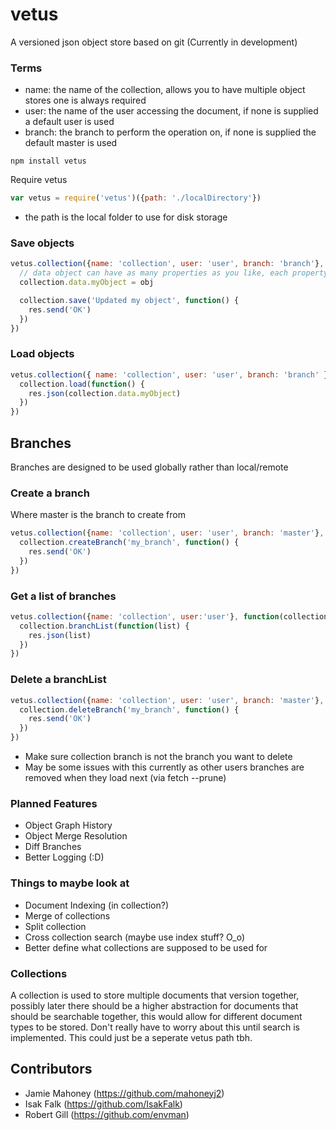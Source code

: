 # vetus

A versioned json object store based on git (Currently in development)

### Terms
- name: the name of the collection, allows you to have multiple object stores one is always required
- user: the name of the user accessing the document, if none is supplied a default user is used
- branch: the branch to perform the operation on, if none is supplied the default master is used

`npm install vetus`

Require vetus
```javascript
var vetus = require('vetus')({path: './localDirectory'})
```
- the path is the local folder to use for disk storage

### Save objects

```javascript
vetus.collection({name: 'collection', user: 'user', branch: 'branch'}, function(collection) {
  // data object can have as many properties as you like, each property is saved as separate document
  collection.data.myObject = obj

  collection.save('Updated my object', function() {
    res.send('OK')
  })
})
```

### Load objects
```javascript
vetus.collection({ name: 'collection', user: 'user', branch: 'branch' }, function(collection) {
  collection.load(function() {
    res.json(collection.data.myObject)
  })
})
```

## Branches
Branches are designed to be used globally rather than local/remote

### Create a branch
Where master is the branch to create from

```javascript
vetus.collection({name: 'collection', user: 'user', branch: 'master'}, function(collection) {
  collection.createBranch('my_branch', function() {
    res.send('OK')
  })
})
```

### Get a list of branches
```javascript
vetus.collection({name: 'collection', user:'user'}, function(collection) {
  collection.branchList(function(list) {
    res.json(list)
  })
})
```

### Delete a branchList
```javascript
vetus.collection({name: 'collection', user: 'user', branch: 'master'}, function(collection) {
  collection.deleteBranch('my_branch', function() {
    res.send('OK')
  })
})
```
- Make sure collection branch is not the branch you want to delete
- May be some issues with this currently as other users branches are removed when they load next (via fetch --prune)

### Planned Features
- Object Graph History
- Object Merge Resolution
- Diff Branches
- Better Logging (:D)

### Things to maybe look at
- Document Indexing (in collection?)
- Merge of collections
- Split collection
- Cross collection search (maybe use index stuff? O_o)
- Better define what collections are supposed to be used for

### Collections
A collection is used to store multiple documents that version together, possibly later there should be a higher abstraction for
documents that should be searchable together, this would allow for different document types to be stored. Don't really have to worry
about this until search is implemented. This could just be a seperate vetus path tbh.

## Contributors
- Jamie Mahoney (https://github.com/mahoneyj2)
- Isak Falk (https://github.com/IsakFalk)
- Robert Gill (https://github.com/envman)
